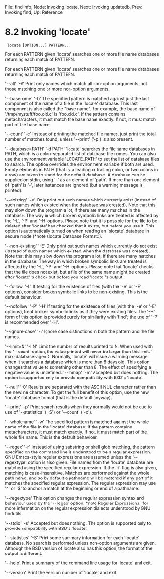 File: find.info,  Node: Invoking locate,  Next: Invoking updatedb,  Prev: Invoking find,  Up: Reference

8.2 Invoking 'locate'
=====================

     locate [OPTION...] PATTERN...

   For each PATTERN given 'locate' searches one or more file name
databases returning each match of PATTERN.

   For each PATTERN given 'locate' searches one or more file name
databases returning each match of PATTERN.

'--all'
'-A'
     Print only names which match all non-option arguments, not those
     matching one or more non-option arguments.

'--basename'
'-b'
     The specified pattern is matched against just the last component of
     the name of a file in the 'locate' database.  This last component
     is also called the "base name".  For example, the base name of
     '/tmp/mystuff/foo.old.c' is 'foo.old.c'.  If the pattern contains
     metacharacters, it must match the base name exactly.  If not, it
     must match part of the base name.

'--count'
'-c'
     Instead of printing the matched file names, just print the total
     number of matches found, unless '--print' ('-p') is also present.

'--database=PATH'
'-d PATH'
     'locate' searches the file name databases in PATH, which is a
     colon-separated list of database file names.  You can also use the
     environment variable 'LOCATE_PATH' to set the list of database
     files to search.  The option overrides the environment variable if
     both are used.  Empty elements in PATH (that is, a leading or
     trailing colon, or two colons in a row) are taken to stand for the
     default database.  A database can be supplied on stdin, using '-'
     as an element of 'path'.  If more than one element of 'path' is
     '-', later instances are ignored (but a warning message is
     printed).

'--existing'
'-e'
     Only print out such names which currently exist (instead of such
     names which existed when the database was created).  Note that this
     may slow down the program a lot, if there are many matches in the
     database.  The way in which broken symbolic links are treated is
     affected by the '-L', '-P' and '-H' options.  Please note that it
     is possible for the file to be deleted after 'locate' has checked
     that it exists, but before you use it.  This option is
     automatically turned on when reading an 'slocate' database in
     secure mode (*note slocate Database Format::).

'--non-existing'
'-E'
     Only print out such names which currently do not exist (instead of
     such names which existed when the database was created).  Note that
     this may slow down the program a lot, if there are many matches in
     the database.  The way in which broken symbolic links are treated
     is affected by the '-L', '-P' and '-H' options.  Please note that
     'locate' checks that the file does not exist, but a file of the
     same name might be created after 'locate''s check but before you
     read 'locate''s output.

'--follow'
'-L'
     If testing for the existence of files (with the '-e' or '-E'
     options), consider broken symbolic links to be non-existing.  This
     is the default behaviour.

'--nofollow'
'-P'
'-H'
     If testing for the existence of files (with the '-e' or '-E'
     options), treat broken symbolic links as if they were existing
     files.  The '-H' form of this option is provided purely for
     similarity with 'find'; the use of '-P' is recommended over '-H'.

'--ignore-case'
'-i'
     Ignore case distinctions in both the pattern and the file names.

'--limit=N'
'-l N'
     Limit the number of results printed to N. When used with the
     '--count' option, the value printed will never be larger than this
     limit.
'--max-database-age=D'
     Normally, 'locate' will issue a warning message when it searches a
     database which is more than 8 days old.  This option changes that
     value to something other than 8.  The effect of specifying a
     negative value is undefined.
'--mmap'
'-m'
     Accepted but does nothing.  The option is supported only to provide
     compatibility with BSD's 'locate'.

'--null'
'-0'
     Results are separated with the ASCII NUL character rather than the
     newline character.  To get the full benefit of this option, use the
     new 'locate' database format (that is the default anyway).

'--print'
'-p'
     Print search results when they normally would not be due to use of
     '--statistics' ('-S') or '--count' ('-c').

'--wholename'
'-w'
     The specified pattern is matched against the whole name of the file
     in the 'locate' database.  If the pattern contains metacharacters,
     it must match exactly.  If not, it must match part of the whole
     file name.  This is the default behaviour.

'--regex'
'-r'
     Instead of using substring or shell glob matching, the pattern
     specified on the command line is understood to be a regular
     expression.  GNU Emacs-style regular expressions are assumed unless
     the '--regextype' option is also given.  File names from the
     'locate' database are matched using the specified regular
     expression.  If the '-i' flag is also given, matching is
     case-insensitive.  Matches are performed against the whole path
     name, and so by default a pathname will be matched if any part of
     it matches the specified regular expression.  The regular
     expression may use '^' or '$' to anchor a match at the beginning or
     end of a pathname.

'--regextype'
     This option changes the regular expression syntax and behaviour
     used by the '--regex' option.  *note Regular Expressions:: for more
     information on the regular expression dialects understood by GNU
     findutils.

'--stdio'
'-s'
     Accepted but does nothing.  The option is supported only to provide
     compatibility with BSD's 'locate'.

'--statistics'
'-S'
     Print some summary information for each 'locate' database.  No
     search is performed unless non-option arguments are given.
     Although the BSD version of locate also has this option, the format
     of the output is different.

'--help'
     Print a summary of the command line usage for 'locate' and exit.

'--version'
     Print the version number of 'locate' and exit.

